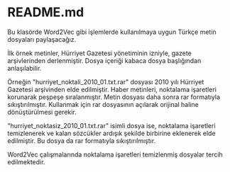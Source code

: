 
# README.md 

Bu klasörde Word2Vec gibi işlemlerde kullanılmaya uygun Türkçe metin dosyaları paylaşacağız. 

İlk örnek metinler, Hürriyet Gazetesi yönetiminin izniyle, gazete arşivlerinden derlenmiştir. Dosya içeriği kabaca dosya başlığından anlaşılabilir. 

Örneğin "hurriyet_noktali_2010_01.txt.rar" dosyası 2010 yılı Hürriyet Gazetesi arşivinden elde edilmiştir. Haber metinleri, noktalama işaretleri korunarak peşpeşe sıralanmıştır. Metin dosyası daha sonra rar formatıyla sıkıştırılmıştır. Kullanmak için rar dosyasının açılarak orijinal haline dönüştürülmesi gerekir. 

"hurriyet_noktasiz_2010_01.txt.rar" isimli dosya ise, noktalama işaretleri temizlenerek ve kalan sözcükler ardışık şekilde birbirine eklenerek elde edilmiştir. Bu dosya da rar formatıyla sıkıştırılmıştır. 

Word2Vec çalışmalarında noktalama işaretleri temizlenmiş dosyalar tercih edilmektedir.
